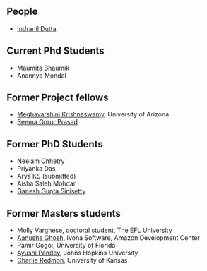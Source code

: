 ## People
* [Indranil Dutta](indranil.md)

## Current Phd Students

* Maumita Bhaumik
* Anannya Mondal

## Former Project fellows
* [Meghavarshini Krishnaswamy](https://scholar.google.co.in/citations?user=9HzdoS0AAAAJ&hl=en), University of Arizona
* [Seema Gorur Prasad](https://scholar.google.co.in/citations?user=ALtM_ngAAAAJ&hl=en)

<!--## Masters students
* Sarath M. Chandran
* Nayana Raj
-->
## Former PhD Students
* Neelam Chhetry
* Priyanka Das
* Arya KS (submitted)
* Aisha Saleh Mohdar
* [Ganesh Gupta Sinisetty](https://scholar.google.com/citations?user=8eeTZAYAAAAJ&hl=en)

## Former Masters students
<!--* Ushasi Banerjee-->
* Molly Varghese, doctoral student, The EFL University
* [Aanusha Ghosh](https://www.linkedin.com/in/aanusha-ghosh-96719557/), Ivona Software, Amazon Development Center
* Pamir Gogoi, University of Florida
* [Ayushi Pandey](https://scholar.google.co.in/citations?user=v_2A9F0AAAAJ&hl=en), Johns Hopkins University
* [Charlie Redmon](http://redmonc.github.io/), University of Kansas
<!--* Irfan Shailendra, University of Illinois at Urbana-Champaign-->
